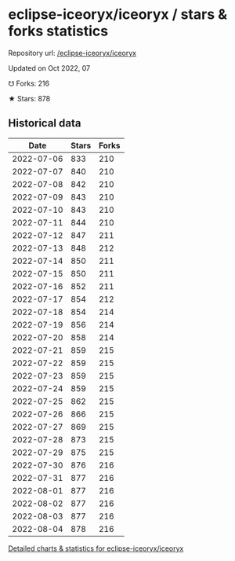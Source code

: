 # eclipse-iceoryx/iceoryx / stars & forks statistics

Repository url: [/eclipse-iceoryx/iceoryx](https://github.com/eclipse-iceoryx/iceoryx)

Updated on Oct 2022, 07

☋ Forks: 216

★ Stars: 878

## Historical data
| Date | Stars | Forks |
|------|-------|-------|
| 2022-07-06 | 833 | 210 | 
| 2022-07-07 | 840 | 210 | 
| 2022-07-08 | 842 | 210 | 
| 2022-07-09 | 843 | 210 | 
| 2022-07-10 | 843 | 210 | 
| 2022-07-11 | 844 | 210 | 
| 2022-07-12 | 847 | 211 | 
| 2022-07-13 | 848 | 212 | 
| 2022-07-14 | 850 | 211 | 
| 2022-07-15 | 850 | 211 | 
| 2022-07-16 | 852 | 211 | 
| 2022-07-17 | 854 | 212 | 
| 2022-07-18 | 854 | 214 | 
| 2022-07-19 | 856 | 214 | 
| 2022-07-20 | 858 | 214 | 
| 2022-07-21 | 859 | 215 | 
| 2022-07-22 | 859 | 215 | 
| 2022-07-23 | 859 | 215 | 
| 2022-07-24 | 859 | 215 | 
| 2022-07-25 | 862 | 215 | 
| 2022-07-26 | 866 | 215 | 
| 2022-07-27 | 869 | 215 | 
| 2022-07-28 | 873 | 215 | 
| 2022-07-29 | 875 | 215 | 
| 2022-07-30 | 876 | 216 | 
| 2022-07-31 | 877 | 216 | 
| 2022-08-01 | 877 | 216 | 
| 2022-08-02 | 877 | 216 | 
| 2022-08-03 | 877 | 216 | 
| 2022-08-04 | 878 | 216 | 


[Detailed charts & statistics for eclipse-iceoryx/iceoryx](https://reviewgithub.com/rep/eclipse-iceoryx/iceoryx)
